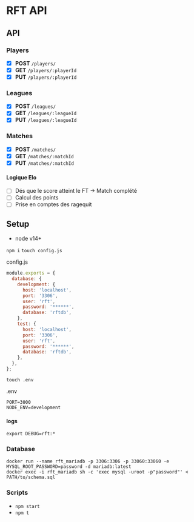 # RFT API
## API

### Players
- [x] **POST** `/players/`
- [x] **GET** `/players/:playerId`
- [x] **PUT** `/players/:playerId`

### Leagues
- [x] **POST** `/leagues/`
- [x] **GET** `/leagues/:leagueId`
- [x] **PUT** `/leagues/:leagueId`

### Matches
- [x] **POST** `/matches/`
- [x] **GET** `/matches/:matchId`
- [x] **PUT** `/matches/:matchId`

#### Logique Elo

- [ ] Dés que le score atteint le FT -> Match complété
- [ ] Calcul des points
- [ ] Prise en comptes des ragequit

## Setup
* node v14+

` npm i `
` touch config.js `

config.js
```js
module.exports = {
  database: {
    development: {
      host: 'localhost',
      port: '3306',
      user: 'rft',
      password: '******',
      database: 'rftdb',
    },
    test: {
      host: 'localhost',
      port: '3306',
      user: 'rft',
      password: '******',
      database: 'rftdb',
    },
  },
};
```

` touch .env `

.env
```
PORT=3000
NODE_ENV=development
```

#### logs
` export DEBUG=rft:* `

### Database

```
docker run --name rft_mariadb -p 3306:3306 -p 33060:33060 -e MYSQL_ROOT_PASSWORD=password -d mariadb:latest
docker exec -i rft_mariadb sh -c 'exec mysql -uroot -p"password"' < PATH/to/schema.sql
```

### Scripts

* `npm start`
* `npm t`